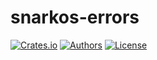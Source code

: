 # snarkos-errors

[![Crates.io](https://img.shields.io/crates/v/snarkos-errors.svg?color=neon)](https://crates.io/crates/snarkos-errors)
[![Authors](https://img.shields.io/badge/authors-Aleo-orange.svg)](../AUTHORS)
[![License](https://img.shields.io/badge/License-GPLv3-blue.svg)](./LICENSE.md)
